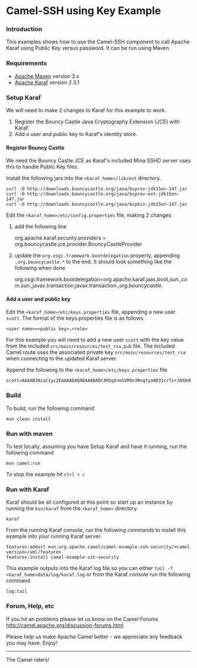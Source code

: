 # Camel-SSH using Key Example

### Introduction
This examples shows how to use the Camel-SSH component to call Apache Karaf
using Public Key versus password. It can be run using Maven.

### Requirements

* [Apache Maven](http://maven.apache.org) version 3.x
* [Apache Karaf](http://karaf.apache.org) version 2.3.1

### Setup Karaf

We will need to make 2 changes to Karaf for this example to work.

1. Register the Bouncy Castle Java Cryptography Extension (JCE) with Karaf.
2. Add a user and public key to Karaf's identity store.

#### Register Bouncy Castle

We need the Bouncy Castle JCE as Karaf's included Mina SSHD server uses this to handle Public Key files.

Install the following jars into the `<karaf_home>/lib/ext` directory.

    curl -O http://downloads.bouncycastle.org/java/bcprov-jdk15on-147.jar
    curl -O http://downloads.bouncycastle.org/java/bcprov-ext-jdk15on-147.jar
    curl -O http://downloads.bouncycastle.org/java/bcpkix-jdk15on-147.jar

Edit the `<karaf_home>/etc/config.properties` file, making 2 changes

1. add the following line

    org.apache.karaf.security.providers = org.bouncycastle.jce.provider.BouncyCastleProvider

2. update the `org.osgi.framework.bootdelegation` property, appending `,org.bouncycastle.*` to the end. It should look
something like the following when done

    org.osgi.framework.bootdelegation=org.apache.karaf.jaas.boot,sun.*,com.sun.*,javax.transaction,javax.transaction.*,org.bouncycastle.*

#### Add a user and public key

Edit the `<karaf_home>/etc/keys.properties` file, appending a new user `scott`. The format of the keys.properties
file is as follows

    <user name>=<public key>,<role>

For this example you will need to add a new user `scott` with the key value from the included
`src/main/resources/test_rsa.pub` file. The included Camel route uses the associated private key
`src/main/resources/test_rsa` when connecting to the updated Karaf server.

Append the following to the `<karaf_home>/etc/keys.properties` file

    scott=AAAAB3NzaC1yc2EAAAADAQABAAABAQC4MSqXneGVM9n3Rnqfya0D31crTx+J8X8dKZ5/+2Rq96/klnmt6uGyl+DI8G0HXVK66KqU2Z0qUE9ytOMR+zSPA+zU4Bhd3G82qdJsys7Nz8t9wSWQs8/ItWTjwg+b3vVLcI1Q8sSgfxqZvD/XQk4srbDs9ba55yjEPn5DOhA7UFbFAv8menSgbpNFMrUQQ9DJcMVlu3MOcMylI5UFFf1uvDD3vUoFXZa6GQOK9j1AGvfagGgBEqV4/AiKzDmQDFqMzmTfTfBpi1crY0SGXdT26PE4Knx7KP7bBJupBm6lJ9Pk39iw8dnDWcq45EEqrHsI0dps7/iQgYxYqBmFLIkP,admin



### Build

To build, run the following command

    mvn clean install

### Run with maven
To test locally, assuming you have Setup Karaf and have it running, run the following command

    mvn camel:run

To stop the example hit `ctrl + c`

### Run with Karaf

Karaf should be all configured at this point so start up an instance by running the `bin/karaf` from
the `<karaf_home>` directory.

	karaf


From the running Karaf console, run the following commands to install this example into your
running Karaf server.

    features:addurl mvn:org.apache.camel/camel-example-ssh-security/<camel version>/xml/features
    features:install camel-example-ssh-security

This example outputs into the Karaf log file so you can either `tail -f <karaf_home>data/log/karaf.log`
or from the Karaf console run the following command

    log:tail

### Forum, Help, etc 

If you hit an problems please let us know on the Camel Forums <http://camel.apache.org/discussion-forums.html>

Please help us make Apache Camel better - we appreciate any feedback you may
have.  Enjoy!


------------------------
The Camel riders!

